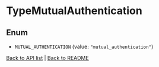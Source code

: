 # TypeMutualAuthentication

## Enum


* `MUTUAL_AUTHENTICATION` (value: `"mutual_authentication"`)


[Back to API list](../README.md#documentation-for-api-endpoints) | [Back to README](../README.md)
